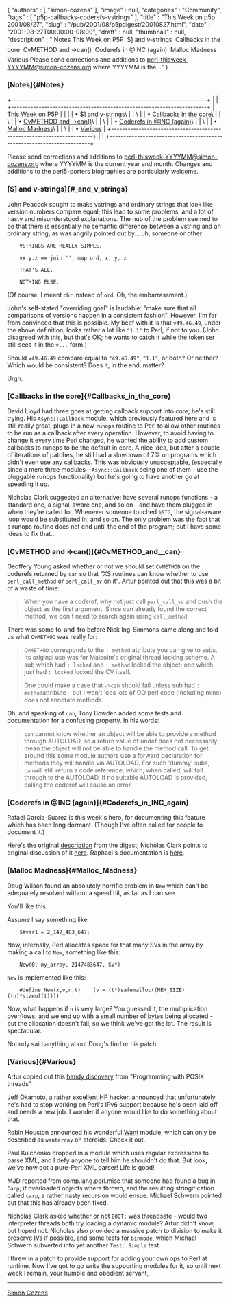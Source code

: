 {
   "authors" : [
      "simon-cozens"
   ],
   "image" : null,
   "categories" : "Community",
   "tags" : [
      "p5p-callbacks-coderefs-vstrings"
   ],
   "title" : "This Week on p5p 2001/08/27",
   "slug" : "/pub/2001/08/p5pdigest/20010827.html",
   "date" : "2001-08-27T00:00:00-08:00",
   "draft" : null,
   "thumbnail" : null,
   "description" : " Notes This Week on P5P  $] and v-strings  Callbacks in the core  CvMETHOD and ->can()  Coderefs in @INC (again)  Malloc Madness  Various Please send corrections and additions to perl-thisweek-YYYYMM@simon-cozens.org where YYYYMM is the..."
}





### [Notes]{#Notes}

+-----------------------------------------------------------------------+
|                                                                       |
+-----------------------------------------------------------------------+
| This Week on P5P                                                      |
|                                                                       |
| • [\$\] and v-strings](#_and_v_strings)\                              |
| \                                                                     |
| • [Callbacks in the core](#Callbacks_in_the_core)\                    |
| \                                                                     |
| • [CvMETHOD and -&gt;can()](#CvMETHOD_and__can)\                      |
| \                                                                     |
| • [Coderefs in @INC (again)](#Coderefs_in_INC_again)\                 |
| \                                                                     |
| • [Malloc Madness](#Malloc_Madness)\                                  |
| \                                                                     |
| • [Various](#Various)                                                 |
+-----------------------------------------------------------------------+
|                                                                       |
+-----------------------------------------------------------------------+

Please send corrections and additions to
perl-thisweek-YYYYMM@simon-cozens.org where YYYYMM is the current year
and month. Changes and additions to the perl5-porters biographies are
particularly welcome.

### [\$\] and v-strings]{#_and_v_strings}

John Peacock sought to make vstrings and ordinary strings that look like
version numbers compare equal; this lead to some problems, and a lot of
hasty and misunderstood explanations. The nub of the problem seemed to
be that there is essentially no semantic difference between a vstring
and an ordinary string, as was angrily pointed out by... uh, someone or
other:


        VSTRINGS ARE REALLY SIMPLE.

        vx.y.z == join '', map ord, x, y, z

        THAT'S ALL.

        NOTHING ELSE.

(Of course, I meant `chr` instead of `ord`. Oh, the embarrassment.)

John's self-stated "overriding goal" is laudable: "make sure that all
comparisons of versions happen in a consistent fashion". However, I'm
far from convinced that this is possible. My beef with it is that
`v49.46.49`, under the above definition, looks rather a lot like `"1.1"`
to Perl, if not to you. (John disagreed with this, but that's OK; he
wants to catch it while the tokeniser still sees it in the `v...` form.)

Should `v49.46.49` compare equal to `"49.46.49"`, `"1.1"`, or both? Or
neither? Which would be consistent? Does it, in the end, matter?

Urgh.

### [Callbacks in the core]{#Callbacks_in_the_core}

David Lloyd had three goes at getting callback support into core; he's
still trying. His `Async::Callback` module, which previously featured
here and is still really great, plugs in a new `runops` routine to Perl
to allow other routines to be run as a callback after every operation.
However, to avoid having to change it every time Perl changed, he wanted
the ability to add custom callbacks to runops to be the default in core.
A nice idea, but after a couple of iterations of patches, he still had a
slowdown of 7% on programs which didn't even use any callbacks. This was
obviously unacceptable, (especially since a mere three modules -
`Async::Callback` being one of them - use the pluggable runops
functionality) but he's going to have another go at speeding it up.

Nicholas Clark suggested an alternative: have several runops functions -
a standard one, a signal-aware one, and so on - and have them plugged in
when they're called for. Whenever someone touched `%SIG`, the
signal-aware loop would be substituted in, and so on. The only problem
was the fact that a runops routine does not end until the end of the
program; but I have some ideas to fix that...

### [CvMETHOD and -&gt;can()]{#CvMETHOD_and__can}

Geoffery Young asked whether or not we should set `CvMETHOD` on the
coderefs returned by `can` so that "XS routines can know whether to use
`perl_call_method` or `perl_call_sv` on it". Artur pointed out that this
was a bit of a waste of time:

> When you have a coderef, why not just call `perl_call_sv` and push the
> object as the first argument. Since can already found the correct
> method, we don't need to search again using `call_method`.

There was some to-and-fro before Nick Ing-Simmons came along and told us
what `CvMETHOD` was really for:

> `CvMETHOD` corresponds to the `: method` attribute you can give to
> subs. Its original use was for Malcolm's original thread locking
> scheme. A sub which had `: locked` and `: method` locked the object;
> one which just had `: locked` locked the CV itself.
>
> One could make a case that `->can` should fail unless sub had
> `: method`attribute - but I won't 'cos lots of OO perl code (including
> mine) does not annotate methods.

Oh, and speaking of `can`, Tony Bowden added some tests and
documentation for a confusing property. In his words:

> `can` cannot know whether an object will be able to provide a method
> through AUTOLOAD, so a return value of undef does not necessarily mean
> the object will not be able to handle the method call. To get around
> this some module authors use a forward declaration for methods they
> will handle via AUTOLOAD. For such 'dummy' subs, `can`will still
> return a code reference, which, when called, will fall through to the
> AUTOLOAD. If no suitable AUTOLOAD is provided, calling the coderef
> will cause an error.

### [Coderefs in @INC (again)]{#Coderefs_in_INC_again}

Rafael Garcia-Suarez is this week's hero, for documenting this feature
which has been long dormant. (Though I've often called for people to
document it.)

Here's the original
[description](/pub/a/2001/03/p5pdigest/THISWEEK-20010305.html#Coderef_INC)
from the digest; Nicholas Clark points to original discussion of it
[here](http://www.xray.mpe.mpg.de/mailing-lists/perl5-porters/2001-02/msg01780.html).
Raphael's documentation is
[here](http://www.xray.mpe.mpg.de/mailing-lists/perl5-porters/2001-08/msg01343.html).

### [Malloc Madness]{#Malloc_Madness}

Doug Wilson found an absolutely horrific problem in `New` which can't be
adequately resolved without a speed hit, as far as I can see.

You'll like this.

Assume I say something like


        $#var1 = 2_147_483_647;

Now, internally, Perl allocates space for that many SVs in the array by
making a call to `New`, something like this:


        New(0, my_array, 2147483647, SV*)

`New` is implemented like this:


        #define New(x,v,n,t)    (v = (t*)safemalloc((MEM_SIZE)((n)*sizeof(t))))

Now, what happens if `n` is very large? You guessed it, the
multiplication overflows, and we end up with a small number of bytes
being allocated - but the allocation doesn't fail, so we think we've got
the lot. The result is spectacular.

Nobody said anything about Doug's find or his patch.

### [Various]{#Various}

Artur copied out this [handy
discovery](http://www.xray.mpe.mpg.de/mailing-lists/perl5-porters/2001-08/msg01225.html)
from "Programming with POSIX threads"

Jeff Okamoto, a rather excellent HP hacker, announced that unfortunately
he's had to stop working on Perl's IPv6 support because he's been laid
off and needs a new job. I wonder if anyone would like to do something
about that.

Robin Houston announced his wonderful
[Want](http://search.cpan.org/doc/ROBIN/Want-0.04/Want.pm) module, which
can only be described as `wantarray` on steroids. Check it out.

Paul Kulchenko dropped in a module which uses regular expressions to
parse XML, and I defy anyone to tell him he shouldn't do that. But look,
we've now got a pure-Perl XML parser! Life is good!

MJD reported from comp.lang.perl.misc that someone had found a bug in
`Carp`; if overloaded objects where thrown, and the resulting
stringification called `carp`, a rather nasty recursion would ensue.
Michael Schwern pointed out that this has already been fixed.

Nicholas Clark asked whether or not `BOOT:` was threadsafe - would two
interpreter threads both try loading a dynamic module? Artur didn't
know, but hoped not. Nicholas also provided a massive patch to division
to make it preserve IVs if possible, and some tests for `binmode`, which
Michael Schwern subverted into yet another `Test::Simple` test.

I threw in a patch to provide support for adding your own ops to Perl at
runtime. Now I've got to go write the supporting modules for it, so
until next week I remain, your humble and obedient servant,

------------------------------------------------------------------------

[Simon Cozens](mailto:simon.co.uk)


